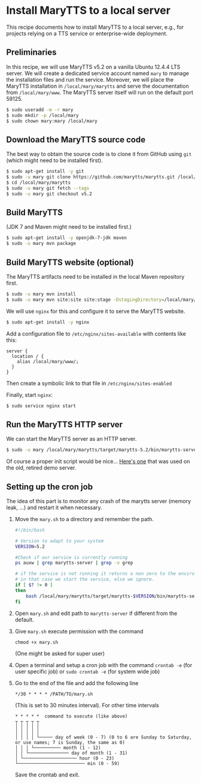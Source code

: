 # Install MaryTTS to a local server

This recipe documents how to install MaryTTS to a local server, e.g., for projects relying on a TTS service or enterprise-wide deployment.

## Preliminaries

In this recipe, we will use MaryTTS v5.2 on a vanilla Ubuntu 12.4.4 LTS server.
We will create a dedicated service account named `mary` to manage the installation files and run the service.
Moreover, we will place the MaryTTS installation in `/local/mary/marytts` and serve the documentation from `/local/mary/www`.
The MaryTTS server itself will run on the default port 59125.

```bash
$ sudo useradd -m -r mary
$ sudo mkdir -p /local/mary
$ sudo chown mary:mary /local/mary
```

## Download the MaryTTS source code

The best way to obtain the source code is to clone it from GitHub using `git` (which might need to be installed first).

```bash
$ sudo apt-get install -y git
$ sudo -u mary git clone https://github.com/marytts/marytts.git /local/mary/marytts
$ cd /local/mary/marytts
$ sudo -u mary git fetch --tags
$ sudo -u mary git checkout v5.2
```

## Build MaryTTS

(JDK 7 and Maven might need to be installed first.)

```bash
$ sudo apt-get install -y openjdk-7-jdk maven
$ sudo -u mary mvn package
```

## Build MaryTTS website (optional)

The MaryTTS artifacts need to be installed in the local Maven repository first.

```bash
$ sudo -u mary mvn install
$ sudo -u mary mvn site:site site:stage -DstagingDirectory=/local/mary/www
```

We will use `nginx` for this and configure it to serve the MaryTTS website.
```bash
$ sudo apt-get install -y nginx
```

Add a configuration file to `/etc/nginx/sites-available` with contents like this:
```nginx
server {
  location / {
    alias /local/mary/www/;
  }
}
```
Then create a symbolic link to that file in `/etc/nginx/sites-enabled`

Finally, start `nginx`:
```bash
$ sudo service nginx start
```

## Run the MaryTTS HTTP server

We can start the MaryTTS server as an HTTP server.
```bash
$ sudo -u mary /local/mary/marytts/target/marytts-5.2/bin/marytts-server
```
Of course a proper init script would be nice... [Here's one](https://github.com/marytts/marytts/blob/e8384220f9308a0b660f72df4c90ab7f88feb06d/marytts-assembly/assembly-runtime/src/runtime/doc/examples/etc_init.d_marytts) that was used on the old, retired demo server.

## Setting up the cron job

The idea of this part is to monitor any crash of the marytts server (memory leak, ...) and restart it when necessary.

1. Move the `mary.sh` to a directory and remember the path.
    ```bash
    #!/bin/bash
    
    # Version to adapt to your system
    VERSION=5.2
    
    #Check if our service is currently running
    ps auxw | grep marytts-server | grep -v grep
    
    # if the service is not running it returns a non zero to the environment viriable,
    # in that case we start the service, else we ignore.
    if [ $? != 0 ]
    then
        bash /local/mary/marytts/target/marytts-$VERSION/bin/marytts-server -Xmx2g
    fi
    ```
2. Open `mary.sh` and edit path to `marytts-server` if different from the default.
3. Give `mary.sh` execute permission with the command
    ````
    chmod +x mary.sh
    ````
    (One might be asked for super user)
4. Open a terminal and setup a cron job with the command `crontab -e` (for user specific job) or `sudo crontab -e` (for system wide job)
5. Go to the end of the file and add the following line
    ```
    */30 * * * * /PATH/TO/mary.sh
    ```
    (This is set to 30 minutes interval).
    For other time intervals
    ```
    * * * * *  command to execute (like above)
    ┬ ┬ ┬ ┬ ┬
    │ │ │ │ │
    │ │ │ │ │
    │ │ │ │ └───── day of week (0 - 7) (0 to 6 are Sunday to Saturday, or use names; 7 is Sunday, the same as 0)
    │ │ │ └────────── month (1 - 12)
    │ │ └─────────────── day of month (1 - 31)
    │ └──────────────────── hour (0 - 23)
    └───────────────────────── min (0 - 59)
    ```
    
    Save the crontab and exit.
